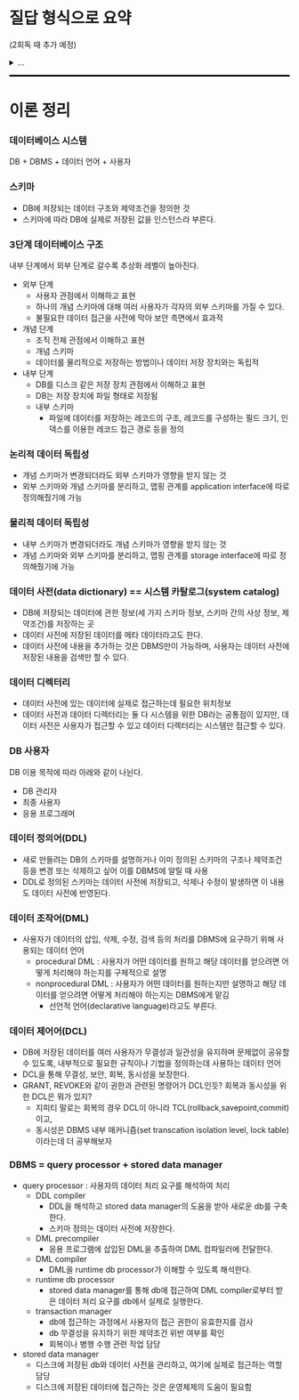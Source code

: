 # 질답 형식으로 요약
(2회독 때 추가 예정)
<details>
<summary>...</summary>

...
</details>

<hr style="height: 3px; background-color: black; border: none;">

# 이론 정리

### 데이터베이스 시스템
DB + DBMS + 데이터 언어 + 사용자

### 스키마
- DB에 저장되는 데이터 구조와 제약조건을 정의한 것
- 스키마에 따라 DB에 실제로 저장된 값을 인스턴스라 부른다.

### 3단계 데이터베이스 구조
내부 단계에서 외부 단계로 갈수록 추상화 레벨이 높아진다.
- 외부 단계
  - 사용자 관점에서 이해하고 표현
  - 하나의 개념 스키마에 대해 여러 사용자가 각자의 외부 스키마를 가질 수 있다.
  - 불필요한 데이터 접근을 사전에 막아 보안 측면에서 효과적
- 개념 단계
  - 조직 전체 관점에서 이해하고 표현
  - 개념 스키마
  - 데이터를 물리적으로 저장하는 방법이나 데이터 저장 장치와는 독립적
- 내부 단계
  - DB를 디스크 같은 저장 장치 관점에서 이해하고 표현
  - DB는 저장 장치에 파일 형태로 저장됨
  - 내부 스키마
    - 파일에 데이터를 저장하는 레코드의 구조, 레코드를 구성하는 필드 크기, 인덱스를 이용한 레코드 접근 경로 등을 정의

### 논리적 데이터 독립성
- 개념 스키마가 변경되더라도 외부 스키마가 영향을 받지 않는 것
- 외부 스키마와 개념 스키마를 분리하고, 맵핑 관계를 application interface에 따로 정의해줬기에 가능

### 물리적 데이터 독립성
- 내부 스키마가 변경되더라도 개념 스키마가 영향을 받지 않는 것
- 개념 스키마와 외부 스키마를 분리하고, 맵핑 관계를 storage interface에 따로 정의해줬기에 가능

### 데이터 사전(data dictionary) == 시스템 카탈로그(system catalog)
- DB에 저장되는 데이터에 관한 정보(세 가지 스키마 정보, 스키마 간의 사상 정보, 제약조건)를 저장하는 곳
- 데이터 사전에 저장된 데이터를 메타 데이터라고도 한다.
- 데이터 사전에 내용을 추가하는 것은 DBMS만이 가능하며, 사용자는 데이터 사전에 저장된 내용을 검색만 할 수 있다.

### 데이터 디렉터리
- 데이터 사전에 있는 데이터에 실제로 접근하는데 필요한 위치정보
- 데이터 사전과 데이터 디렉터리는 둘 다 시스템을 위한 DB라는 공통점이 있지만, 데이터 사전은 사용자가 접근할 수 있고 데이터 디렉터리는 시스템만 접근할 수 있다.

### DB 사용자
DB 이용 목적에 따라 아래와 같이 나뉜다.
- DB 관리자
- 최종 사용자
- 응용 프로그래머

### 데이터 정의어(DDL)
- 새로 만들려는 DB의 스키마를 설명하거나 이미 정의된 스키마의 구조나 제약조건 등을 변경 또는 삭제하고 싶어 이를 DBMS에 알릴 때 사용
- DDL로 정의된 스키마는 데이터 사전에 저장되고, 삭제나 수정이 발생하면 이 내용도 데이터 사전에 반영된다.

### 데이터 조작어(DML)
- 사용자가 데이터의 삽입, 삭제, 수정, 검색 등의 처리를 DBMS에 요구하기 위해 사용되는 데이터 언어
  - procedural DML : 사용자가 어떤 데이터를 원하고 해당 데이터를 얻으려면 어떻게 처리해야 하는지를 구체적으로 설명
  - nonprocedural DML : 사용자가 어떤 데이터를 원하는지만 설명하고 해당 데이터를 얻으려면 어떻게 처리해야 하는지는 DBMS에게 맡김
    - 선언적 언어(declarative language)라고도 부른다.

### 데이터 제어어(DCL)
- DB에 저장된 데이터를 여러 사용자가 무결성과 일관성을 유지하며 문제없이 공유할 수 있도록, 내부적으로 필요한 규칙이나 기법을 정의하는데 사용하는 데이터 언어
- DCL을 통해 무결성, 보안, 회복, 동시성을 보장한다.
- GRANT, REVOKE와 같이 권한과 관련된 명령어가 DCL인듯? 회복과 동시성을 위한 DCL은 뭐가 있지?
  - 지피티 말로는 회복의 경우 DCL이 아니라 TCL(rollback,savepoint,commit)이고, 
  - 동시성은 DBMS 내부 매커니즘(set transcation isolation level, lock table)이라는데 더 공부해보자

### DBMS = query processor + stored data manager
- query processor : 사용자의 데이터 처리 요구를 해석하여 처리
  - DDL compiler
    - DDL을 해석하고 stored data manager의 도움을 받아 새로운 db를 구축한다.
    - 스키마 정의는 데이터 사전에 저장한다.
  - DML precompiler
    - 응용 프로그램에 삽입된 DML을 추출하여 DML 컴파일러에 전달한다. 
  - DML compiler
    - DML을 runtime db processor가 이해할 수 있도록 해석한다.
  - runtime db processor
    - stored data manager를 통해 db에 접근하여 DML compiler로부터 받은 데이터 처리 요구를 db에서 실제로 실행한다.
  - transaction manager
    - db에 접근하는 과정에서 사용자의 접근 권한이 유효한지를 검사
    - db 무결성을 유지하기 위한 제약조건 위반 여부를 확인
    - 회복이나 병행 수행 관련 작업 담당
- stored data manager
  - 디스크에 저장된 db와 데이터 사전을 관리하고, 여기에 실제로 접근하는 역할 담당
  - 디스크에 저장된 데이터에 접근하는 것은 운영체제의 도움이 필요함
